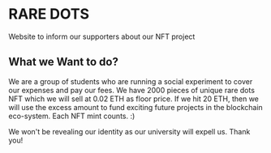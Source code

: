 # RARE DOTS
Website to inform our supporters about our NFT project

## What we Want to do?
We are a group of students who are running a social experiment to cover our expenses and pay our fees. We have 2000 pieces of unique rare dots NFT which we will sell at 0.02 ETH as floor price. 
If we hit 20 ETH, then we will use the excess amount to fund exciting future projects in the blockchain eco-system. Each NFT mint counts. :)  

We won't be revealing our identity as our university will expell us. Thank you!
